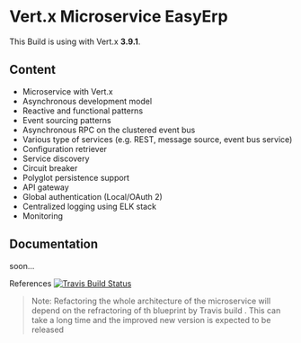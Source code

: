 # Vert.x Microservice EasyErp 

This Build is using with Vert.x **3.9.1**.
## Content

- Microservice with Vert.x
- Asynchronous development model
- Reactive and functional patterns
- Event sourcing patterns
- Asynchronous RPC on the clustered event bus
- Various type of services (e.g. REST, message source, event bus service)
- Configuration retriever
- Service discovery
- Circuit breaker
- Polyglot persistence support
- API gateway
- Global authentication (Local/OAuth 2)
- Centralized logging using ELK stack
- Monitoring

## Documentation
soon...

References
[![Travis Build Status](https://travis-ci.org/sczyh30/vertx-blueprint-microservice.svg?branch=master)](https://travis-ci.org/sczyh30/vertx-blueprint-microservice)
> Note: Refactoring the whole architecture of the microservice will depend on the refractoring of th blueprint by Travis build .
This can take a long time and the improved new version is expected to be released
